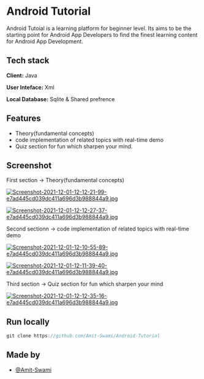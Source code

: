 # Android Tutorial


Android Tutoial is a learning platform for beginner level. Its aims to be the starting point for Android App Developers to find the finest learning content for Android App Development.

## Tech stack

**Client:** Java

**User Inteface:** Xml

**Local Database:** Sqlite & Shared prefrence

## Features

- Theory(fundamental concepts)
- code implementation of related topics with real-time demo
- Quiz section for fun which sharpen your mind.

## Screenshot

First section -> Theory(fundamental concepts)

[![Screenshot-2021-12-01-12-12-21-99-e7ad445cd039dc411a696d3b988844a9.jpg](https://i.postimg.cc/1XVvsYD6/Screenshot-2021-12-01-12-12-21-99-e7ad445cd039dc411a696d3b988844a9.jpg)](https://postimg.cc/hQgL0syP)

[![Screenshot-2021-12-01-12-12-27-37-e7ad445cd039dc411a696d3b988844a9.jpg](https://i.postimg.cc/jSh0pLxT/Screenshot-2021-12-01-12-12-27-37-e7ad445cd039dc411a696d3b988844a9.jpg)](https://postimg.cc/87s0WkfX)

Second sectionn -> code implementation of related topics with real-time demo

[![Screenshot-2021-12-01-12-10-55-89-e7ad445cd039dc411a696d3b988844a9.jpg](https://i.postimg.cc/Pq3Gq9vF/Screenshot-2021-12-01-12-10-55-89-e7ad445cd039dc411a696d3b988844a9.jpg)](https://postimg.cc/McQ3PsDy)

[![Screenshot-2021-12-01-12-11-39-40-e7ad445cd039dc411a696d3b988844a9.jpg](https://i.postimg.cc/nhpNGpvP/Screenshot-2021-12-01-12-11-39-40-e7ad445cd039dc411a696d3b988844a9.jpg)](https://postimg.cc/svHnVFHY)

Third section -> Quiz section for fun which sharpen your mind

[![Screenshot-2021-12-01-12-12-35-16-e7ad445cd039dc411a696d3b988844a9.jpg](https://i.postimg.cc/5jdWVzQ4/Screenshot-2021-12-01-12-12-35-16-e7ad445cd039dc411a696d3b988844a9.jpg)](https://postimg.cc/ctmb7rc2)

## Run locally
```javascript
git clone https://github.com/Amit-Swami/Android-Tutorial
```

## Made by
- [@Amit-Swami](https://github.com/Amit-Swami)


